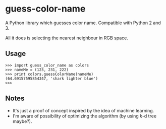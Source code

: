 # guess-color-name

A Python library which guesses color name. Compatible with Python 2 and 3.

All it does is selecting the nearest neighbour in RGB space.

## Usage
```
>>> import guess_color_name as colors
>>> nameMe = (123, 231, 222)
>>> print colors.guessColorName(nameMe)
(64.69157595854347, 'shark lighter blue')
>>>
```

## Notes

* It's just a proof of concept inspired by the idea of machine learning.
* I'm aware of possibility of optimizing the algorithm (by using _k_-d tree maybe?).
